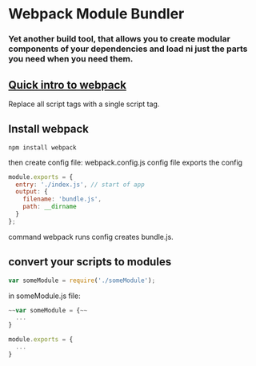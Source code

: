 # Webpack Module Bundler
### Yet another build tool, that allows you to create modular components of your dependencies and load ni just the parts you need when you need them.

## [Quick intro to webpack](https://egghead.io/lessons/javascript-intro-to-webpack?__s=q7rjpmro69qqprqkvgoj)


Replace all script tags with a single script tag.

## Install webpack

```
npm install webpack
```

then create config file: webpack.config.js
config file exports the config

```javascript
module.exports = {
  entry: './index.js', // start of app
  output: {
    filename: 'bundle.js',
    path: __dirname
  }
};
```
command webpack runs config creates bundle.js.


## convert your scripts to modules

```javascript
var someModule = require('./someModule');
```

in someModule.js file:

```javascript
~~var someModule = {~~
  ...
}
```

```javascript
module.exports = {
  ...
}
```




